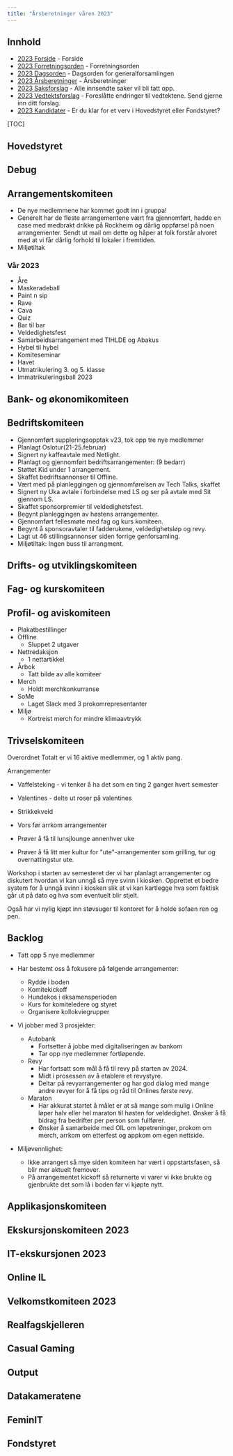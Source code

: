 ```yaml
---
title: "Årsberetninger våren 2023"
---
```


## Innhold  
* [2023 Forside](/wiki/online/generalforsamlingen/genfors2023v)   - Forside
* [2023 Forretningsorden](/wiki/online/generalforsamlingen/genfors2023v/forretningsorden) - Forretningsorden
* [2023 Dagsorden](/wiki/online/generalforsamlingen/genfors2023v/dagsorden) - Dagsorden for generalforsamlingen
* [2023 Årsberetninger](/wiki/online/generalforsamlingen/genfors2023v/aarsberetninger) - Årsberetninger
* [2023 Saksforslag](/wiki/online/generalforsamlingen/genfors2023v/saksforslag) - Alle innsendte saker vil bli tatt opp.
* [2023 Vedtektsforslag](/wiki/online/generalforsamlingen/genfors2023v/vedtekstforslag) - Foreslåtte endringer til vedtektene. Send gjerne inn ditt forslag.
* [2023 Kandidater](/wiki/online/generalforsamlingen/genfors2023v/valg) - Er du klar for et verv i Hovedstyret eller Fondstyret? 



[TOC]


## Hovedstyret



## Debug



## Arrangementskomiteen  
- De nye medlemmene har kommet godt inn i gruppa!
- Generelt har de fleste arrangementene vært fra gjennomført, hadde en case med medbrakt drikke på Rockheim og dårlig oppførsel på noen arrangementer. Sendt ut mail om dette og håper at folk forstår alvoret med at vi får dårlig forhold til lokaler i fremtiden.  
- Miljøtiltak 

### Vår 2023
- Åre 
- Maskeradeball
- Paint n sip
- Rave
- Cava
- Quiz
- Bar til bar
- Veldedighetsfest
- Samarbeidsarrangement med TIHLDE og Abakus
- Hybel til hybel
- Komiteseminar
- Havet
- Utmatrikulering 3. og 5. klasse
- Immatrikuleringsball 2023


## Bank- og økonomikomiteen  



## Bedriftskomiteen


- Gjennomført suppleringsopptak v23, tok opp tre nye medlemmer 
- Planlagt Oslotur(21-25.februar)
- Signert ny kaffeavtale med Netlight.
- Planlagt og gjennomført  bedriftsarrangementer: (9 bedarr)
- Støttet Kid under 1 arrangement. 
- Skaffet bedriftsannonser til Offline. 
- Vært med på planleggingen og gjennomførelsen av Tech Talks, skaffet 
- Signert ny Uka avtale i forbindelse med LS og ser på avtale med Sit gjennom LS. 
- Skaffet sponsorpremier til veldedighetsfest. 
- Begynt planleggingen av høstens arrangementer.
- Gjennomført fellesmøte med fag og kurs komiteen. 
- Begynt å sponsoravtaler til fadderukene, veldedighetsløp og revy.
- Lagt ut 46 stillingsannonser siden forrige genforsamling.
- Miljøtiltak: Ingen buss til arrangment.


## Drifts- og utviklingskomiteen


## Fag- og kurskomiteen



## Profil- og aviskomiteen
- Plakatbestillinger
- Offline
     - Sluppet 2 utgaver
- Nettredaksjon
     - 1 nettartikkel
- Årbok
    - Tatt bilde av alle komiteer
- Merch
    - Holdt merchkonkurranse
- SoMe
    - Laget Slack med 3 prokomrepresentanter
- Miljø
    - Kortreist merch for mindre klimaavtrykk


## Trivselskomiteen
Overordnet
Totalt er vi 16 aktive medlemmer, og 1 aktiv pang.

Arrangementer
- Vaffelsteking - vi tenker å ha det som en ting 2 ganger hvert semester

- Valentines - delte ut roser på valentines

- Strikkekveld

- Vors før arrkom arrangementer

- Prøver å få til lunsjlounge annenhver uke

- Prøver å få litt mer kultur for "ute"-arrangementer som grilling, tur og overnattingstur ute. 

Workshop i starten av semesteret der vi har planlagt arrangementer og diskutert hvordan vi kan unngå så mye svinn i kiosken. Opprettet et bedre system for å unngå svinn i kiosken slik at vi kan kartlegge hva som faktisk går ut på dato og hva som eventuelt blir stjelt.

Også har vi nylig kjøpt inn støvsuger til kontoret for å holde sofaen ren og pen.

## Backlog  
- Tatt opp 5 nye medlemmer
- Har bestemt oss å fokusere på følgende arrangementer:
    - Rydde i boden
    - Komitekickoff
    - Hundekos i eksamensperioden
    - Kurs for komiteledere og styret
    - Organisere kollokviegrupper
- Vi jobber med 3 prosjekter:
    - Autobank
        -  Fortsetter å jobbe med digitaliseringen av bankom 
        - Tar opp nye medlemmer fortløpende.
    - Revy
        - Har fortsatt som mål å få til revy på starten av 2024. 
        - Midt i prosessen av å etablere et revystyre.
        - Deltar på revyarrangementer og har god dialog med mange andre revyer for å få tips og råd til Onlines første revy.
    - Maraton 
        - Har akkurat startet å målet er at så mange som mulig i Online løper halv eller hel maraton til høsten for veldedighet. Ønsker å få bidrag fra bedrifter per person som fullfører. 
        - Ønsker å samarbeide med OIL om løpetreninger, prokom om merch, arrkom om etterfest og appkom om egen nettside. 

- Miljøvennlighet:   
    - Ikke arrangert så mye siden komiteen har vært i oppstartsfasen, så blir mer aktuelt fremover.   
    - På arrangementet kickoff så returnerte vi varer vi ikke brukte og gjenbrukte det som lå i boden før vi kjøpte nytt. 


## Applikasjonskomiteen



## Ekskursjonskomiteen 2023



## IT-ekskursjonen 2023



## Online IL



## Velkomstkomiteen 2023  



## Realfagskjelleren 



## Casual Gaming



## Output



## Datakameratene



## FeminIT



## Fondstyret